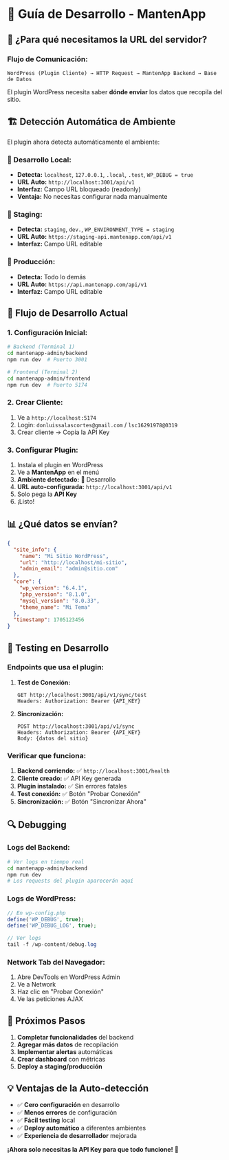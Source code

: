 # 🔧 Guía de Desarrollo - MantenApp

## 🤔 **¿Para qué necesitamos la URL del servidor?**

### **Flujo de Comunicación:**
```
WordPress (Plugin Cliente) → HTTP Request → MantenApp Backend → Base de Datos
```

El plugin WordPress necesita saber **dónde enviar** los datos que recopila del sitio.

## 🏗️ **Detección Automática de Ambiente**

El plugin ahora detecta automáticamente el ambiente:

### **🔧 Desarrollo Local:**
- **Detecta:** `localhost`, `127.0.0.1`, `.local`, `.test`, `WP_DEBUG = true`
- **URL Auto:** `http://localhost:3001/api/v1`
- **Interfaz:** Campo URL bloqueado (readonly)
- **Ventaja:** No necesitas configurar nada manualmente

### **🧪 Staging:**
- **Detecta:** `staging`, `dev.`, `WP_ENVIRONMENT_TYPE = staging`
- **URL Auto:** `https://staging-api.mantenapp.com/api/v1`
- **Interfaz:** Campo URL editable

### **🚀 Producción:**
- **Detecta:** Todo lo demás
- **URL Auto:** `https://api.mantenapp.com/api/v1`
- **Interfaz:** Campo URL editable

## 🔄 **Flujo de Desarrollo Actual**

### **1. Configuración Inicial:**
```bash
# Backend (Terminal 1)
cd mantenapp-admin/backend
npm run dev  # Puerto 3001

# Frontend (Terminal 2)  
cd mantenapp-admin/frontend
npm run dev  # Puerto 5174
```

### **2. Crear Cliente:**
1. Ve a `http://localhost:5174`
2. Login: `donluissalascortes@gmail.com` / `lsc16291978@0319`
3. Crear cliente → Copia la API Key

### **3. Configurar Plugin:**
1. Instala el plugin en WordPress
2. Ve a **MantenApp** en el menú
3. **Ambiente detectado:** 🔧 Desarrollo
4. **URL auto-configurada:** `http://localhost:3001/api/v1`
5. Solo pega la **API Key**
6. ¡Listo!

## 📊 **¿Qué datos se envían?**

```json
{
  "site_info": {
    "name": "Mi Sitio WordPress",
    "url": "http://localhost/mi-sitio",
    "admin_email": "admin@sitio.com"
  },
  "core": {
    "wp_version": "6.4.1",
    "php_version": "8.1.0",
    "mysql_version": "8.0.33",
    "theme_name": "Mi Tema"
  },
  "timestamp": 1705123456
}
```

## 🧪 **Testing en Desarrollo**

### **Endpoints que usa el plugin:**

1. **Test de Conexión:**
   ```
   GET http://localhost:3001/api/v1/sync/test
   Headers: Authorization: Bearer {API_KEY}
   ```

2. **Sincronización:**
   ```
   POST http://localhost:3001/api/v1/sync
   Headers: Authorization: Bearer {API_KEY}
   Body: {datos del sitio}
   ```

### **Verificar que funciona:**

1. **Backend corriendo:** ✅ `http://localhost:3001/health`
2. **Cliente creado:** ✅ API Key generada
3. **Plugin instalado:** ✅ Sin errores fatales
4. **Test conexión:** ✅ Botón "Probar Conexión"
5. **Sincronización:** ✅ Botón "Sincronizar Ahora"

## 🔍 **Debugging**

### **Logs del Backend:**
```bash
# Ver logs en tiempo real
cd mantenapp-admin/backend
npm run dev
# Los requests del plugin aparecerán aquí
```

### **Logs de WordPress:**
```php
// En wp-config.php
define('WP_DEBUG', true);
define('WP_DEBUG_LOG', true);

// Ver logs
tail -f /wp-content/debug.log
```

### **Network Tab del Navegador:**
1. Abre DevTools en WordPress Admin
2. Ve a Network
3. Haz clic en "Probar Conexión"
4. Ve las peticiones AJAX

## 🚀 **Próximos Pasos**

1. **Completar funcionalidades** del backend
2. **Agregar más datos** de recopilación
3. **Implementar alertas** automáticas
4. **Crear dashboard** con métricas
5. **Deploy a staging/producción**

## 💡 **Ventajas de la Auto-detección**

- ✅ **Cero configuración** en desarrollo
- ✅ **Menos errores** de configuración
- ✅ **Fácil testing** local
- ✅ **Deploy automático** a diferentes ambientes
- ✅ **Experiencia de desarrollador** mejorada

**¡Ahora solo necesitas la API Key para que todo funcione!** 🎉
